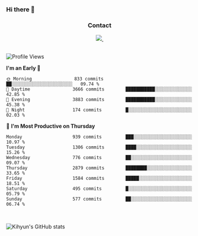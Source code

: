 ### Hi there 👋

<!--
**Key5771/Key5771** is a ✨ _special_ ✨ repository because its `README.md` (this file) appears on your GitHub profile.

Here are some ideas to get you started:

- 🔭 I’m currently working on ...
- 🌱 I’m currently learning ...
- 👯 I’m looking to collaborate on ...
- 🤔 I’m looking for help with ...
- 💬 Ask me about ...
- 📫 How to reach me: ...
- 😄 Pronouns: ...
- ⚡ Fun fact: ...
-->

<h3 align="center">Contact</h3>
<div align="center">
  <a href="mailto:ksj57715@gmail.com">
    <img
      src="https://img.shields.io/badge/ksj57715@gmail.com-D14836?style=for-the-badge&logo=gmail&logoColor=white"/>&nbsp
  </a>
</div>

<br>

<!--START_SECTION:waka-->
![Profile Views](http://img.shields.io/badge/Profile%20Views-139-blue)

**I'm an Early 🐤** 

```text
🌞 Morning                833 commits         ██░░░░░░░░░░░░░░░░░░░░░░░   09.74 % 
🌆 Daytime                3666 commits        ███████████░░░░░░░░░░░░░░   42.85 % 
🌃 Evening                3883 commits        ███████████░░░░░░░░░░░░░░   45.38 % 
🌙 Night                  174 commits         █░░░░░░░░░░░░░░░░░░░░░░░░   02.03 % 
```
📅 **I'm Most Productive on Thursday** 

```text
Monday                   939 commits         ███░░░░░░░░░░░░░░░░░░░░░░   10.97 % 
Tuesday                  1306 commits        ████░░░░░░░░░░░░░░░░░░░░░   15.26 % 
Wednesday                776 commits         ██░░░░░░░░░░░░░░░░░░░░░░░   09.07 % 
Thursday                 2879 commits        ████████░░░░░░░░░░░░░░░░░   33.65 % 
Friday                   1584 commits        █████░░░░░░░░░░░░░░░░░░░░   18.51 % 
Saturday                 495 commits         █░░░░░░░░░░░░░░░░░░░░░░░░   05.79 % 
Sunday                   577 commits         ██░░░░░░░░░░░░░░░░░░░░░░░   06.74 % 
```



<!--END_SECTION:waka-->

<br>


![Kihyun's GitHub stats](https://github-readme-stats.vercel.app/api?username=key5771&show_icons=true&theme=radical)